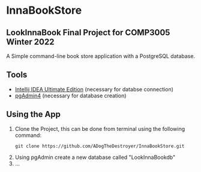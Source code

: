 # InnaBookStore

## LookInnaBook Final Project for COMP3005 Winter 2022
A Simple command-line book store application with a PostgreSQL database.

## Tools
- [Intellij IDEA Ultimate Edition](https://www.jetbrains.com/idea/download/) (necessary for databse connection)
- [pgAdmin4](https://www.postgresql.org/download/) (necessary for database creation)

## Using the App
1. Clone the Project, this can be done from terminal using the following command:
   ```
   git clone https://github.com/ADogTheDestroyer/InnaBookStore.git
   ```
2. Using pgAdmin create a new database called "LookInnaBookdb"
3. ...
